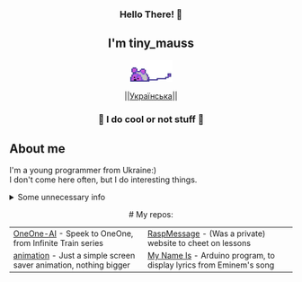 
<div align="center">
    <h3>Hello There! 👋</h3>
    <h2>I'm tiny_mauss</h2>
    <p align="center">
        <a href="https://www.youtube.com/watch?v=xvFZjo5PgG0">
            <img src="mauss.webp" width="75"/>
        </a>
    </p>
    <p align="center">
        ||<a href="https://github.com/eust-w/eust-w/blob/main/README-UA.md"><span>Українська</span></a>||
    </p>
</div>
<div>
    <h3 align=center>👾 I do cool or not stuff 👾</h3>
    <h2>About me</h2>
    <p>
I'm a young programmer from Ukraine:)<br>
I don't come here often, but I do interesting things.
	</p>
<details>
<summary>Some unnecessary info</summary>
Memories:<br>
	[ERROR: Encrypted data\>]<br>
These memories warm my heart like nothing else<br>
<br>
Fears:<br>
Thalassophobia.<br>
<br>

Hopes:<br>
To survive.
</details>   
  <p align="center"> # My repos: </p>
   <table align="center">
        <tr>
            <td><a href="https://github.com/inhat-d/OneOne">OneOne-AI</a> - Speek to OneOne, from Infinite Train series</td>
            <td><a href="https://github.com/inhat-d/RaspMessage">RaspMessage</a> - (Was a private) website to cheet on lessons</td>
        </tr>
        <tr>
            <td><a href="https://github.com/inhat-d/animation">animation</a> - Just a simple screen saver animation, nothing bigger</td>
            <td><a href="https://github.com/inhat-d/MyNameIs-ARDUINO">My Name Is</a> - Arduino program, to display lyrics from Eminem's song</td>
        </tr>
    </table>
</div>
